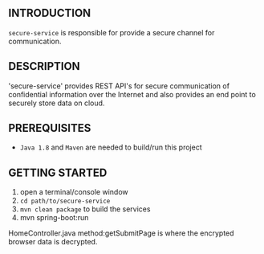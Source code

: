 ﻿## INTRODUCTION

`secure-service` is responsible for provide a secure channel for communication.

## DESCRIPTION
'secure-service' provides REST API's for secure communication of confidential information over the Internet and also provides an end point to securely store data on cloud. 


## PREREQUISITES
* `Java 1.8` and `Maven` are needed to build/run this project

## GETTING STARTED
1. open a terminal/console window
3. `cd path/to/secure-service`
4. `mvn clean package` to build the services
5.  mvn spring-boot:run

HomeController.java  method:getSubmitPage is where the encrypted browser data is decrypted.